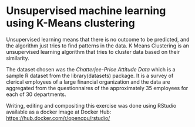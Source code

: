 # Unsupervised machine learning using K-Means clustering

Unsupervised learning means that there is no outcome to be predicted, and the algorithm just tries to find patterns in the data. 
K Means Clustering is an unsupervised learning algorithm that tries to cluster data based on their similarity. 

The dataset chosen was the *Chatterjee-Price Attitude Data* which is a sample R dataset from the library(datasets) package. It is a survey of clerical employees of a large financial organization and the data are aggregated from the questionnaires of the approximately 35 employees for each of 30 departments.

Writing, editing and compositing this exercise was done using RStudio available as a docker image at Docker Hub:
https://hub.docker.com/r/opencpu/rstudio/
